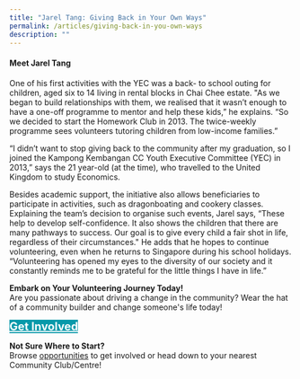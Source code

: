 ```yaml
---
title: "Jarel Tang: Giving Back in Your Own Ways"
permalink: /articles/giving-back-in-you-own-ways
description: ""
---
```

#### Meet Jarel Tang ####
One of his first activities with the YEC was a back- to school outing for children, aged six to 14 living in rental blocks in Chai Chee estate. "As we began
to build relationships with them, we realised that it wasn’t enough to have a one-off programme to mentor and help these kids,” he explains. “So we decided to start the Homework Club in 2013. The twice-weekly programme sees volunteers tutoring children from low-income families.” 

“I didn’t want to stop giving back to the community after my graduation, so I joined the Kampong Kembangan CC Youth Executive Committee (YEC) in 2013,” says the 21 year-old (at the time), who travelled to the United Kingdom to study
Economics. 

Besides academic support, the initiative also allows beneficiaries to participate in activities, such as dragonboating and cookery classes. Explaining the team’s decision to organise such events, Jarel says, “These help to develop self-confidence. It also shows the children that there are many pathways
to success. Our goal is to give every child a fair shot in life, regardless of their circumstances." He adds that he hopes to continue volunteering, even when
he returns to Singapore during his school holidays. “Volunteering has opened my eyes to the diversity of our society and it constantly reminds me to be grateful for the little things I have in life.”

<b>Embark on Your Volunteering Journey Today!</b><br>
Are you passionate about driving a change in the community? Wear the hat of a community builder and change someone's life today!
	
<div>
	<a href="https://go.gov.sg/mpcvolunteer" style="font-size:20px; width:35%; height:60px; background-color:#0899AA; color:white" class="bp-button"><b>Get Involved</b></a>
</div> 

<b>	Not Sure Where to Start?</b>
<br>Browse [opportunities](/programmes) to get involved or head down to your nearest Community Club/Centre!